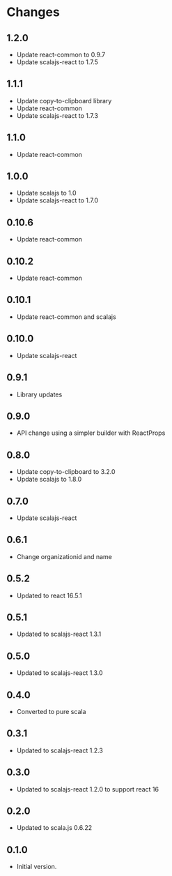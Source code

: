 # Changes

## 1.2.0

* Update react-common to 0.9.7
* Update scalajs-react to 1.7.5

## 1.1.1

* Update copy-to-clipboard library
* Update react-common
* Update scalajs-react to 1.7.3

## 1.1.0

* Update react-common

## 1.0.0

* Update scalajs to 1.0
* Update scalajs-react to 1.7.0

## 0.10.6

* Update react-common

## 0.10.2

* Update react-common

## 0.10.1

* Update react-common and scalajs

## 0.10.0

* Update scalajs-react

## 0.9.1

* Library updates

## 0.9.0

* API change using a simpler builder with ReactProps

## 0.8.0

* Update copy-to-clipboard to 3.2.0
* Update scalajs to 1.8.0

## 0.7.0

* Update scalajs-react

## 0.6.1

* Change organizationid and name

## 0.5.2

* Updated to react 16.5.1

## 0.5.1

* Updated to scalajs-react 1.3.1

## 0.5.0

* Updated to scalajs-react 1.3.0

## 0.4.0

* Converted to pure scala

## 0.3.1

* Updated to scalajs-react 1.2.3

## 0.3.0

* Updated to scalajs-react 1.2.0 to support react 16

## 0.2.0

* Updated to scala.js 0.6.22

## 0.1.0

* Initial version.
